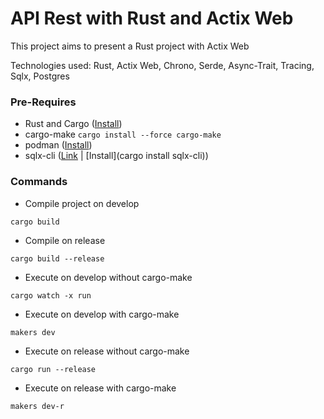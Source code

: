 # API Rest with Rust and Actix Web
This project aims to present a Rust project with Actix Web

Technologies used: Rust, Actix Web, Chrono, Serde, Async-Trait, Tracing, Sqlx, Postgres

### Pre-Requires
  - Rust and Cargo ([Install](https://www.rust-lang.org/tools/install))
  - cargo-make
  `cargo install --force cargo-make`
  - podman ([Install](https://podman.io/getting-started/installation))
  - sqlx-cli ([Link](https://github.com/launchbadge/sqlx) | [Install](cargo install sqlx-cli))

### Commands

  - Compile project on develop

   `cargo build`

  - Compile on release

  `cargo build --release`

  - Execute on develop without cargo-make

  `cargo watch -x run`

  - Execute on develop with cargo-make

  `makers dev`

  - Execute on release without cargo-make

  `cargo run --release`

  - Execute on release with cargo-make

  `makers dev-r`






